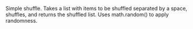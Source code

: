 Simple shuffle. Takes a list with items to be shuffled separated by a space, shuffles, and returns the shuffled list. Uses math.random() to apply randomness.
